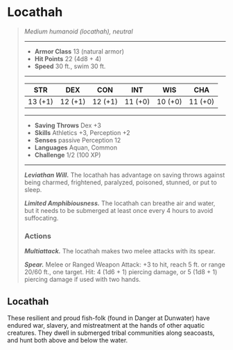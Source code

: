 # Locathah
>*Medium humanoid (locathah), neutral*
>___
>- **Armor Class** 13 (natural armor)
>- **Hit Points** 22 (4d8 + 4)
>- **Speed** 30 ft., swim 30 ft.
>___
>|STR|DEX|CON|INT|WIS|CHA|
>|:---:|:---:|:---:|:---:|:---:|:---:|
>|13 (+1)|12 (+1)|12 (+1)|11 (+0)|10 (+0)|11 (+0)|
>___
>- **Saving Throws** Dex +3
>- **Skills** Athletics +3, Perception +2
>- **Senses** passive Perception 12
>- **Languages** Aquan, Common
>- **Challenge** 1/2 (100 XP)
>___
>***Leviathan Will.*** The locathah has advantage on saving throws against being charmed, frightened, paralyzed, poisoned, stunned, or put to sleep.  
>
>***Limited Amphibiousness.*** The locathah can breathe air and water, but it needs to be submerged at least once every 4 hours to avoid suffocating.  
>
>### Actions
>***Multiattack.*** The locathah makes two melee attacks with its spear.  
>
>***Spear.*** Melee  or Ranged Weapon Attack: +3 to hit, reach 5 ft. or range 20/60 ft., one target. Hit: 4 (1d6 + 1) piercing damage, or 5 (1d8 + 1) piercing damage if used with two hands.
## Locathah
These resilient and proud fish-folk (found in Danger at Dunwater) have endured war, slavery, and mistreatment at the hands of other aquatic creatures. They dwell in submerged tribal communities along seacoasts, and hunt both above and below the water.